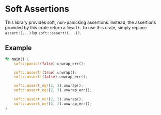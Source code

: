 # Soft Assertions

This library provides soft, non-panicking assertions.
Instead, the assertions provided by this crate return a `Result`.
To use this crate, simply replace `assert!(...)` by `soft::assert!(...)?`.

## Example

```rust
fn main() {
    soft::panic!(false).unwrap_err();

    soft::assert!(true).unwrap();
    soft::assert!(false).unwrap_err();

    soft::assert_eq!(2, 2).unwrap();
    soft::assert_eq!(2, 3).unwrap_err();
    
    soft::assert_ne!(2, 3).unwrap();
    soft::assert_ne!(2, 2).unwrap_err();
}
```
